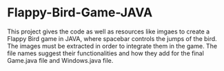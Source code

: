 # Flappy-Bird-Game-JAVA
This project gives the code as well as resources like imgaes to create a Flappy Bird game in JAVA, where spacebar controls the jumps of the bird. 
The images must be extracted in order to integrate them in the game.
The file names suggest their functionalities and how they add for the final Game.java file and Windows.java file.
